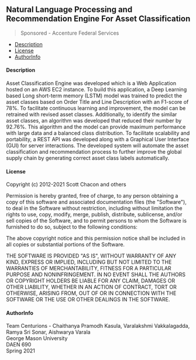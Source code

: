 ## Natural Language Processing and Recommendation Engine For Asset Classification
> Sponsored - Accenture Federal Services

- [Description](#Description)
- [License](#License)
- [AuthorInfo](#AuthorInfo)

<!-- toc -->

#### Description
Asset Classification Engine was developed which is a Web Application hosted on an AWS EC2 instance. To build this application, a Deep Learning based Long short-term memory (LSTM) model was trained to predict the asset classes based on Order Title and Line Description with an F1-score of 78%. To facilitate continuous learning and improvement, the model can be retrained with revised asset classes. Additionally, to identify the similar asset classes, an algorithm was developed that reduced their number by 92.76%. This algorithm and the model can provide maximum performance with large data and a balanced class distribution. To facilitate scalability and portability, a REST API was developed along with a Graphical User Interface (GUI) for server interactions. The developed system will automate the asset classification and recommendation process to further improve the global supply chain by generating correct asset class labels automatically.

#### License
Copyright (c) 2012-2021 Scott Chacon and others

Permission is hereby granted, free of charge, to any person obtaining
a copy of this software and associated documentation files (the
"Software"), to deal in the Software without restriction, including
without limitation the rights to use, copy, modify, merge, publish,
distribute, sublicense, and/or sell copies of the Software, and to
permit persons to whom the Software is furnished to do so, subject to
the following conditions:

The above copyright notice and this permission notice shall be
included in all copies or substantial portions of the Software.

THE SOFTWARE IS PROVIDED "AS IS", WITHOUT WARRANTY OF ANY KIND,
EXPRESS OR IMPLIED, INCLUDING BUT NOT LIMITED TO THE WARRANTIES OF
MERCHANTABILITY, FITNESS FOR A PARTICULAR PURPOSE AND
NONINFRINGEMENT. IN NO EVENT SHALL THE AUTHORS OR COPYRIGHT HOLDERS BE
LIABLE FOR ANY CLAIM, DAMAGES OR OTHER LIABILITY, WHETHER IN AN ACTION
OF CONTRACT, TORT OR OTHERWISE, ARISING FROM, OUT OF OR IN CONNECTION
WITH THE SOFTWARE OR THE USE OR OTHER DEALINGS IN THE SOFTWARE.

#### AuthorInfo
Team Centurions - Chaithanya Pramodh Kasula, Varalakshmi Vakkalagadda, Ramya Sri Sonar, Aishwarya Varala<br/>
George Mason University<br/>
DAEN 690<br/>
Spring 2021<br/>
